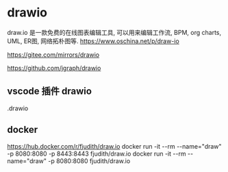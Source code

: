 # drawio

draw.io 是一款免费的在线图表编辑工具, 可以用来编辑工作流, BPM, org charts, UML, ER图, 网络拓朴图等.
https://www.oschina.net/p/draw-io

https://gitee.com/mirrors/drawio

https://github.com/jgraph/drawio

## vscode 插件 drawio

.drawio

## docker

https://hub.docker.com/r/fjudith/draw.io
docker run -it --rm --name="draw" -p 8080:8080 -p 8443:8443 fjudith/draw.io
docker run -it --rm --name="draw" -p 8080:8080 fjudith/draw.io
